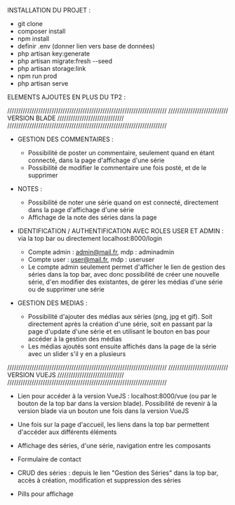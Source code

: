 INSTALLATION DU PROJET :

- git clone
- composer install
- npm install
- definir .env (donner lien vers base de données)
- php artisan key:generate
- php artisan migrate:fresh --seed
- php artisan storage:link
- npm run prod
- php artisan serve


ELEMENTS AJOUTES EN PLUS DU TP2 :

////////////////////////////////////////////////////////////////////////
/////////////////////////// VERSION BLADE //////////////////////////////
////////////////////////////////////////////////////////////////////////

- GESTION DES COMMENTAIRES : 
    - Possibilité de poster un commentaire, seulement quand en étant connecté, dans la page d'affichage d'une série
    - Possibilité de modifier le commentaire une fois posté, et de le supprimer

- NOTES : 
    - Possibilité de noter une série quand on est connecté, directement dans la page d'affichage d'une série
    - Affichage de la note des séries dans la page

- IDENTIFICATION / AUTHENTIFICATION AVEC ROLES USER ET ADMIN : via la top bar ou directement localhost:8000/login
    - Compte admin : admin@mail.fr, mdp : adminadmin
    - Compte user : user@mail.fr, mdp : useruser
    - Le compte admin seulement permet d'afficher le lien de gestion des séries dans la top bar, avec donc possibilité de créer une nouvelle série, d'en modifier des existantes, de gérer les médias d'une série ou de supprimer une série

- GESTION DES MEDIAS :
    - Possibilité d'ajouter des médias aux séries (png, jpg et gif). Soit directement après la création d'une série, soit en passant par la page d'update         d'une série et en utilisant le bouton en bas pour accéder à la gestion des médias
    - Les médias ajoutés sont ensuite affichés dans la page de la série avec un slider s'il y en a plusieurs
    

////////////////////////////////////////////////////////////////////////
/////////////////////////// VERSION VUEJS //////////////////////////////
////////////////////////////////////////////////////////////////////////
- Lien pour accéder à la version VueJS : localhost:8000/vue (ou par le bouton de la top bar dans la version blade). Possibilité de revenir à la version blade via un bouton une fois dans la version VueJS
- Une fois sur la page d'accueil, les liens dans la top bar permettent d'accéder aux différents éléments

- Affichage des séries, d'une série, navigation entre les composants
- Formulaire de contact
- CRUD des séries : depuis le lien "Gestion des Séries" dans la top bar, accès à création, modification et suppression des séries
- Pills pour affichage
